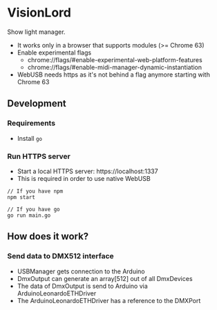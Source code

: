 # VisionLord

Show light manager.

* It works only in a browser that supports modules (>= Chrome 63)
* Enable experimental flags
  * chrome://flags/#enable-experimental-web-platform-features
  * chrome://flags/#enable-midi-manager-dynamic-instantiation
* WebUSB needs https as it's not behind a flag anymore starting with Chrome 63

## Development

### Requirements

* Install `go`

### Run HTTPS server

* Start a local HTTPS server: https://localhost:1337
* This is required in order to use native WebUSB

```
// If you have npm
npm start

// If you have go
go run main.go
```


## How does it work?

### Send data to DMX512 interface

* USBManager gets connection to the Arduino
* DmxOutput can generate an array[512] out of all DmxDevices
* The data of DmxOutput is send to Arduino via ArduinoLeonardoETHDriver
* The ArduinoLeonardoETHDriver has a reference to the DMXPort

